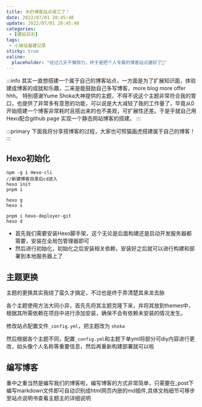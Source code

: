 ```yaml
---
title: 木的博客站点竣工了！
date: 2022/07/01 20:45:48
update: 2022/07/01 20:45:48
categories:
 - [建站日志]
tags:
 - 小破站基建记录
sticky: true
valine:
  placeholder: "经过几天不懈努力，终于是把个人专属的博客站点建好了💪"
---
```


:::info
其实一直想搭建一个属于自己的博客站点，一方面是为了扩展知识面，体验建成博客的成就和乐趣，二来是能鼓励自己多写博客，more blog more offer hhh。
特别感谢Yume Shoka大神提供的主题，不得不说这个主题非常符合我的胃口，也提供了非常多有意思的功能，可以说是大大减轻了我的工作量了，毕竟从0开始搭建一个博客非常耗时且搭出来的也不美观，可扩展性还差。于是乎就自己用Hexo配合github page 实现一个静态网站博客的搭建。
:::

:::primary
下面我将分享搭博客的过程，大家也可照猫画虎搭建属于自己的博客！
:::

## Hexo初始化

```shell
npm -g i Hexo-cli
//新建博客目录后cd进入
hexo init
pnpm i

hexo g
hexo s

pnpm i hexo-deployer-git
hexo d
```

- 首先我们需要安装Hexo脚手架，这个无论是后面构建还是启动开发服务器都需要，安装在全局包管理器即可
- 然后进行初始化，初始化之后安装相关依赖，安装好之后就可以进行构建和部署到本地服务器上了

## 主题更换

主题的更换其实我绕了蛮久才搞定，不过也是终于弄清楚其来龙去脉

各个主题使用方法大同小异，首先先将其主题克隆下来，并将其放到themes中，根据其所需依赖在项目中进行添加安装，确保不会有依赖未安装的情况发生。

修改站点配置文件`_config.yml`，把主题改为 `shoka`

然后根据各个主题不同，配置`_config.yml`和主题下单yml将部分可diy内容进行更改，如头像个人名称等重要信息，然后再重新构建部署就可以啦

## 编写博客

重中之重当然是编写我们的博客啦，编写博客的方式非常简单，只需要在_post下编写markdown文件即可自动识别成html网页内嵌的md插件,具体文档细节可移步至站点说明书查看主题主的详细说明

